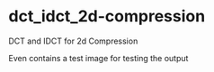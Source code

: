 # dct_idct_2d-compression
DCT and IDCT for 2d Compression

Even contains a test image for testing the output
